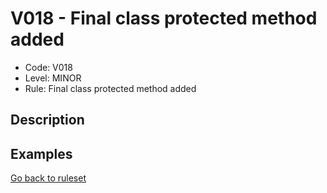 # V018 - Final class protected method added

* Code: V018
* Level: MINOR
* Rule: Final class protected method added

## Description

## Examples

[Go back to ruleset](../README.md)
